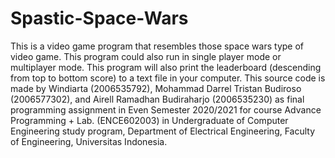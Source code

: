 # Spastic-Space-Wars

This is a video game program that resembles those space wars type of video game. 
This program could also run in single player mode or multiplayer mode.
This program will also print the leaderboard (descending from top to bottom score) to a text file in your computer. 
This source code is made by Windiarta (2006535792), Mohammad Darrel Tristan Budiroso (2006577302), and Airell Ramadhan Budiraharjo (2006535230) as final programming assignment in Even Semester 2020/2021 for course Advance Programming + Lab. (ENCE602003) in Undergraduate of Computer Engineering study program, Department of Electrical Engineering, Faculty of Engineering, Universitas Indonesia.

